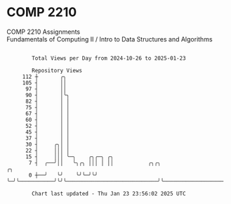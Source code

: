 # COMP 2210
COMP 2210 Assignments  
Fundamentals of Computing II / Intro to Data Structures and Algorithms

```

        Total Views per Day from 2024-10-26 to 2025-01-23

        Repository Views
     112 ┼       ╭╮
     105 ┤       ││
      97 ┤       ││
      90 ┤       │╰╮
      82 ┤       │ │
      75 ┤       │ │
      67 ┤       │ │
      60 ┤       │ │
      52 ┤       │ │
      45 ┤       │ │
      37 ┤       │ │
      30 ┤     ╭╮│ │
      22 ┤     │││ │
      15 ┤     │││ ╰─╮    ╭╮╭─╮ ╭╮
       7 ┤  ╭──╯││   ╰╮╭╮ │││ │ ││           ╭╮╭╮                             ╭╮
       0 ┼──╯   ╰╯    ╰╯╰─╯╰╯ ╰─╯╰───────────╯╰╯╰─────────────────────────────╯╰───────────────────

        Chart last updated - Thu Jan 23 23:56:02 2025 UTC
        
```
